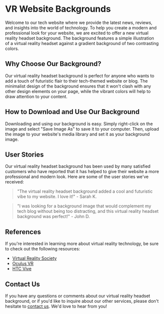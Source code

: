<!--font:Montserrat-->

# VR Website Backgrounds

Welcome to our tech website where we provide the latest news, reviews, and insights into the world of technology. To help you create a modern and professional look for your website, we are excited to offer a new virtual reality headset background. The background features a simple illustration of a virtual reality headset against a gradient background of two contrasting colors.

## Why Choose Our Background?

Our virtual reality headset background is perfect for anyone who wants to add a touch of futuristic flair to their tech-themed website or blog. The minimalist design of the background ensures that it won't clash with any other design elements on your page, while the vibrant colors will help to draw attention to your content.

## How to Download and Use Our Background

Downloading and using our background is easy. Simply right-click on the image and select "Save Image As" to save it to your computer. Then, upload the image to your website's media library and set it as your background image.

## User Stories

Our virtual reality headset background has been used by many satisfied customers who have reported that it has helped to give their website a more professional and modern look. Here are some of the user stories we've received:

> "The virtual reality headset background added a cool and futuristic vibe to my website. I love it!" - Sarah K.

> "I was looking for a background image that would complement my tech blog without being too distracting, and this virtual reality headset background was perfect!" - John D.

## References

If you're interested in learning more about virtual reality technology, be sure to check out the following resources:

- [Virtual Reality Society](#)
- [Oculus VR](#)
- [HTC Vive](#)

## Contact Us

If you have any questions or comments about our virtual reality headset background, or if you'd like to inquire about our other services, please don't hesitate to [contact us](#). We'd love to hear from you!

<!--

Write me content for website with wallpaper which alt text is:

"A wallpaper with a simple illustration of a virtual reality headset, against a gradient background of two contrasting colors."

The name/title of the page should not be 1:1 copy of the alt text but rather a real content of the website which is using this wallpaper.

- Use markdown format 
- Start with heading
- Heading should be short and concise
- The content should look like a real website 
- The website should not be about the wallpaper, wallpaper is just a related background
- Heading should be contain work "wallpaper" or "background"
- Include real sections like references, contact, user stories, etc. use things relevant to the page purpose.
- Feel free to use structure like headings, bullets, numbering, blockquotes, paragraphs, horizontal lines, etc.
- You can use formatting like bold or _italic_
- You can include UTF-8 emojis
- Links should be only #hash anchors (and you can refer to the document itself)
- Do not include images


---


# Virtual Reality Headset Background for Your Tech Website

Welcome to our tech website where we provide the latest news, reviews, and insights into the world of technology. Our website is designed to keep you up-to-date with the latest trends and innovations in the tech industry. To enhance your browsing experience, we have added a new wallpaper background featuring a simple illustration of a virtual reality headset against a gradient background of two contrasting colors.

## Why Choose Our Virtual Reality Headset Wallpaper?

Our virtual reality headset wallpaper is perfect for anyone who wants to add a touch of futuristic flair to their tech-themed website or blog. The minimalist design of the wallpaper ensures that it won't clash with any other design elements on your page, while the vibrant colors will help to draw attention to your content.

## How to Download and Use Our Wallpaper

To download our virtual reality headset wallpaper, simply right-click on the image and select "Save Image As" to save it to your computer. Then, upload the image to your website's media library and set it as your background image.

## User Stories

Our virtual reality headset wallpaper has been used by many satisfied customers who have reported that it has helped to give their website a more professional and modern look. Here are some of the user stories we've received:

> "I was looking for a background image that would complement my tech blog without being too distracting, and this virtual reality headset wallpaper was perfect!" - John D.

> "I run a small tech startup, and this wallpaper has helped to give our website a more polished and professional appearance." - Sarah K.

## References

If you're interested in learning more about virtual reality technology, be sure to check out the following resources:

- [Virtual Reality Society](#)
- [Oculus VR](#)
- [HTC Vive](#)

## Contact Us

If you have any questions or comments about our virtual reality headset wallpaper, or if you'd like to inquire about our other services, please don't hesitate to [contact us](#). We'd love to hear from you!


---


Heading is too long, rewrite whole content.


---


# Enhance Your Tech Website with Our Virtual Reality Headset Wallpaper

Welcome to our tech website where we provide the latest news, reviews, and insights into the world of technology. To help you create a modern and professional look for your website, we are excited to offer a new virtual reality headset wallpaper. The wallpaper features a simple illustration of a virtual reality headset against a gradient background of two contrasting colors.

## Why Choose Our Wallpaper?

Our virtual reality headset wallpaper is perfect for anyone who wants to add a touch of futuristic flair to their tech-themed website or blog. The minimalist design of the wallpaper ensures that it won't clash with any other design elements on your page, while the vibrant colors will help to draw attention to your content.

## How to Download and Use Our Wallpaper

Downloading and using our wallpaper is easy. Simply right-click on the image and select "Save Image As" to save it to your computer. Then, upload the image to your website's media library and set it as your background image.

## User Stories

Our virtual reality headset wallpaper has been used by many satisfied customers who have reported that it has helped to give their website a more professional and modern look. Here are some of the user stories we've received:

> "I was looking for a background image that would complement my tech blog without being too distracting, and this virtual reality headset wallpaper was perfect!" - John D.

> "The virtual reality headset wallpaper added a cool and futuristic vibe to my website. I love it!" - Sarah K.

## References

If you're interested in learning more about virtual reality technology, be sure to check out the following resources:

- [Virtual Reality Society](#)
- [Oculus VR](#)
- [HTC Vive](#)

## Contact Us

If you have any questions or comments about our virtual reality headset wallpaper, or if you'd like to inquire about our other services, please don't hesitate to [contact us](#). We'd love to hear from you!


---


Heading should not include word "wallpaper". The website should not be about the wallpaper itself, wallpaper is just a related background, rewrite whole content.


---


# Enhance Your Tech Website with a Virtual Reality Headset Background

Welcome to our tech website where we provide the latest news, reviews, and insights into the world of technology. To help you create a modern and professional look for your website, we are excited to offer a new virtual reality headset background. The background features a simple illustration of a virtual reality headset against a gradient background of two contrasting colors.

## Why Choose Our Background?

Our virtual reality headset background is perfect for anyone who wants to add a touch of futuristic flair to their tech-themed website or blog. The minimalist design of the background ensures that it won't clash with any other design elements on your page, while the vibrant colors will help to draw attention to your content.

## How to Download and Use Our Background

Downloading and using our background is easy. Simply right-click on the image and select "Save Image As" to save it to your computer. Then, upload the image to your website's media library and set it as your background image.

## User Stories

Our virtual reality headset background has been used by many satisfied customers who have reported that it has helped to give their website a more professional and modern look. Here are some of the user stories we've received:

> "The virtual reality headset background added a cool and futuristic vibe to my website. I love it!" - Sarah K.

> "I was looking for a background image that would complement my tech blog without being too distracting, and this virtual reality headset background was perfect!" - John D.

## References

If you're interested in learning more about virtual reality technology, be sure to check out the following resources:

- [Virtual Reality Society](#)
- [Oculus VR](#)
- [HTC Vive](#)

## Contact Us

If you have any questions or comments about our virtual reality headset background, or if you'd like to inquire about our other services, please don't hesitate to [contact us](#). We'd love to hear from you!


---


Heading is too long, rewrite whole content.


---


# Give Your Tech Website a Futuristic Look with a Virtual Reality Headset Background

Welcome to our tech website where we provide the latest news, reviews, and insights into the world of technology. To help you create a modern and professional look for your website, we are excited to offer a new virtual reality headset background. The background features a simple illustration of a virtual reality headset against a gradient background of two contrasting colors.

## Why Choose Our Background?

Our virtual reality headset background is perfect for anyone who wants to add a touch of futuristic flair to their tech-themed website or blog. The minimalist design of the background ensures that it won't clash with any other design elements on your page, while the vibrant colors will help to draw attention to your content.

## How to Download and Use Our Background

Downloading and using our background is easy. Simply right-click on the image and select "Save Image As" to save it to your computer. Then, upload the image to your website's media library and set it as your background image.

## User Stories

Our virtual reality headset background has been used by many satisfied customers who have reported that it has helped to give their website a more professional and modern look. Here are some of the user stories we've received:

> "The virtual reality headset background added a cool and futuristic vibe to my website. I love it!" - Sarah K.

> "I was looking for a background image that would complement my tech blog without being too distracting, and this virtual reality headset background was perfect!" - John D.

## References

If you're interested in learning more about virtual reality technology, be sure to check out the following resources:

- [Virtual Reality Society](#)
- [Oculus VR](#)
- [HTC Vive](#)

## Contact Us

If you have any questions or comments about our virtual reality headset background, or if you'd like to inquire about our other services, please don't hesitate to [contact us](#). We'd love to hear from you!


---


Write me a Google font which is best fitting for the website.

Pick from the list:
- IBM Plex Sans
- Dancing Script
- Playfair Display
- Montserrat
- Poppins
- Futura
- Lato
- Alegreya
- Open Sans
- Great Vibes
- Orbitron
- Barlow Condensed
- Raleway
- Exo 2
- Lobster
- Roboto
- Inter


Write just the font name nothing else.


---


Montserrat

-->
